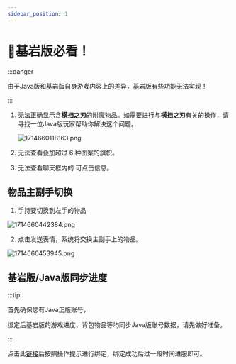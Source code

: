 ```yaml
---
sidebar_position: 1
---
```


# 📱基岩版必看！

:::danger

由于Java版和基岩版自身游戏内容上的差异，基岩版有些功能无法实现！

:::

1. 无法正确显示含**横扫之刃**的附魔物品。如需要进行与**横扫之刃**有关的操作，请寻找一位Java版玩家帮助你解决这个问题。
   
    ![1714660118163.png](https://img2.imgtp.com/2024/05/02/CD6IDjTg.png)

2. 无法查看叠加超过 6 种图案的旗帜。
3. 无法查看聊天框内的 可点击信息。

## 物品主副手切换

1. 手持要切换到左手的物品
   
![1714660442384.png](https://img2.imgtp.com/2024/05/02/33Mpl5sR.png)

2. 点击发送表情，系统将交换主副手上的物品。

![1714660453945.png](https://img2.imgtp.com/2024/05/02/j3UXE1sp.png)

## 基岩版/Java版同步进度

:::tip

首先确保您有Java正版账号，

绑定后基岩版的游戏进度、背包物品等均同步Java版账号数据，请先做好准备。

:::

点击此[链接](https://link.geysermc.org/method/online)后按照操作提示进行绑定，绑定成功后过一段时间进服即可。
